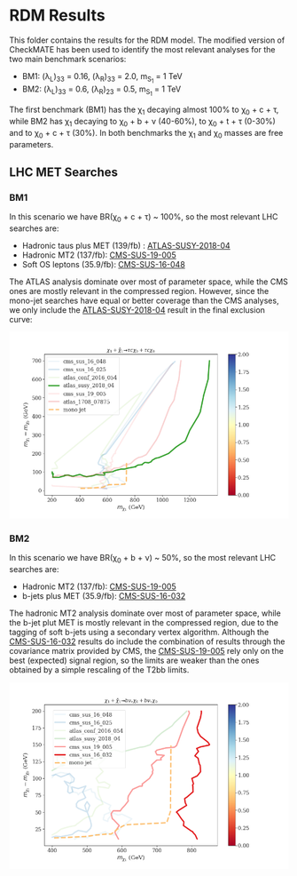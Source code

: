 # RDM Results

This folder contains the results for the RDM model. The modified version of CheckMATE has been used to identify the most relevant analyses
for the two main benchmark scenarios:

 * BM1: (&lambda;<sub>L</sub>)<sub>33</sub> = 0.16, (&lambda;<sub>R</sub>)<sub>33</sub> = 2.0, m<sub>S<sub>1</sub></sub> = 1 TeV
 * BM2: (&lambda;<sub>L</sub>)<sub>33</sub> = 0.6, (&lambda;<sub>R</sub>)<sub>23</sub> = 0.5, m<sub>S<sub>1</sub></sub> = 1 TeV

The first benchmark (BM1) has the &chi;<sub>1</sub> decaying almost 100% to &chi;<sub>0</sub> + c + &tau;, while BM2 has
&chi;<sub>1</sub> decaying to &chi;<sub>0</sub> + b  + &nu; (40-60%), to &chi;<sub>0</sub> + t  + &tau; (0-30%) and to &chi;<sub>0</sub> + c  + &tau; (30%).
In both benchmarks the &chi;<sub>1</sub> and &chi;<sub>0</sub> masses are free parameters.


## LHC MET Searches ##

### BM1 ###

In this scenario we have BR(&chi;<sub>0</sub> + c + &tau;) ~ 100%, so the most relevant LHC searches are:

 * Hadronic taus plus MET (139/fb) : [ATLAS-SUSY-2018-04](https://atlas.web.cern.ch/Atlas/GROUPS/PHYSICS/PAPERS/SUSY-2018-04/)
 * Hadronic MT2 (137/fb): [CMS-SUS-19-005](http://cms-results.web.cern.ch/cms-results/public-results/publications/SUS-19-005/index.html)
 * Soft OS leptons (35.9/fb): [CMS-SUS-16-048](http://cms-results.web.cern.ch/cms-results/public-results/publications/SUS-16-048/index.html)
 
The ATLAS analysis dominate over most of parameter space, while the CMS ones are mostly relevant in the compressed region.
However, since the mono-jet searches have equal or better coverage than the CMS analyses, 
we only include the [ATLAS-SUSY-2018-04](https://atlas.web.cern.ch/Atlas/GROUPS/PHYSICS/PAPERS/SUSY-2018-04/)
result in the final exclusion curve:

![Alt text](BM1_exclusionAll.png?raw=true "BM1 exclusion")


### BM2 ###

In this scenario we have BR(&chi;<sub>0</sub> + b + &nu;) ~ 50%, so the most relevant LHC searches are:

 * Hadronic MT2 (137/fb): [CMS-SUS-19-005](http://cms-results.web.cern.ch/cms-results/public-results/publications/SUS-19-005/index.html)
 * b-jets plus MET (35.9/fb): [CMS-SUS-16-032](http://cms-results.web.cern.ch/cms-results/public-results/publications/SUS-16-032/index.html)
 
The hadronic MT2 analysis dominate over most of parameter space, while the b-jet plut MET is mostly relevant in the compressed region, due to the
tagging of soft b-jets using a secondary vertex algorithm.
Although the [CMS-SUS-16-032](http://cms-results.web.cern.ch/cms-results/public-results/publications/SUS-16-032/index.html) results do include
the combination of results through the covariance matrix provided by CMS, the [CMS-SUS-19-005](http://cms-results.web.cern.ch/cms-results/public-results/publications/SUS-19-005/index.html)
rely only on the best (expected) signal region, so the limits are weaker than the ones obtained by a simple rescaling of the T2bb limits.


![Alt text](BM2_exclusionAll.png?raw=true "BM2 exclusion")
